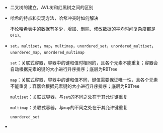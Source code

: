 + 二叉树的建立，AVL树和红黑树之间的区别

+ 哈希的特点和实现方法，哈希冲突时如何解决

  不论哈希表中的数据有多少，增加、删除、修改数据的平均时间复杂度都是`O(1)`。

  

+ `set`，`multiset`，`map`，`multimap`，`unordered_set`，`unordered_multiset`，`unordered_map`，`unordered_multimap`

  `set`：关联式容器，容器中的键和值时相同的，且各个元素不能重复；容器会自动根据元素的键的大小进行升序排序；底层为RBTree

  `map`：关联式容器，容器中的键和值不同，键值需要保证唯一性，且各个元素不能重复；容器会根据元素键的大小进行升序排序；底层为RBTree

  `multiset`：关联式容器，与`set`的不同之处在于其允许键重复

  `multimap`：关联式容器，与`map`的不同之处在于其允许键重复

  `unordered_set`

+ 